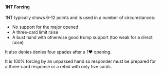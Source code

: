 #### 1NT Forcing
1NT typically shows 6–12 points and is used in a number of circumstances:
   * No support for the major opened 
   * A three-card limit raise
   * A bust hand with otherwise good trump support (too weak for a direct raise)

It also denies denies four spades after a 1♥ opening.

It is 100% forcing by an unpassed hand so responder must be prepared for a three-card response or a rebid with only five cards.

